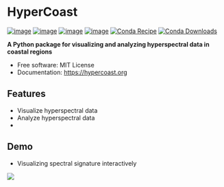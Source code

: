 # HyperCoast

[![image](https://colab.research.google.com/assets/colab-badge.svg)](https://colab.research.google.com/github/opengeos/HyperCoast/blob/main)
[![image](https://img.shields.io/pypi/v/HyperCoast.svg)](https://pypi.python.org/pypi/HyperCoast)
[![image](https://static.pepy.tech/badge/hypercoast)](https://pepy.tech/project/hypercoast)
[![image](https://img.shields.io/conda/vn/conda-forge/hypercoast.svg)](https://anaconda.org/conda-forge/hypercoast)
[![Conda Recipe](https://img.shields.io/badge/recipe-hypercoast-green.svg)](https://github.com/conda-forge/hypercoast-feedstock)
[![Conda Downloads](https://img.shields.io/conda/dn/conda-forge/hypercoast.svg)](https://anaconda.org/conda-forge/hypercoast)

**A Python package for visualizing and analyzing hyperspectral data in coastal regions**

-   Free software: MIT License
-   Documentation: <https://hypercoast.org>

## Features

-   Visualize hyperspectral data
-   Analyze hyperspectral data
-   
## Demo

-   Visualizing spectral signature interactively

![](https://i.imgur.com/zeyABMq.gif)
